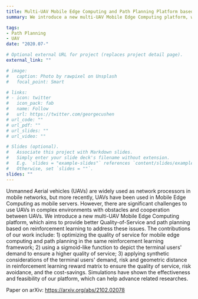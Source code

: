 ```yaml
---
title: Multi-UAV Mobile Edge Computing and Path Planning Platform based on Reinforcement Learning
summary: We introduce a new multi-UAV Mobile Edge Computing platform, which aims to provide better Quality-of-Service and path planning based on reinforcement learning. Paper on arXiv https://arxiv.org/abs/2102.02078

tags:
- Path Planning
- UAV
date: "2020.07-"

# Optional external URL for project (replaces project detail page).
external_link: ""

# image:
#   caption: Photo by rawpixel on Unsplash
#   focal_point: Smart

# links:
# - icon: twitter
#   icon_pack: fab
#   name: Follow
#   url: https://twitter.com/georgecushen
# url_code: ""
# url_pdf: ""
# url_slides: ""
# url_video: ""

# Slides (optional).
#   Associate this project with Markdown slides.
#   Simply enter your slide deck's filename without extension.
#   E.g. `slides = "example-slides"` references `content/slides/example-slides.md`.
#   Otherwise, set `slides = ""`.
slides: ""
---
```


Unmanned Aerial vehicles (UAVs) are widely used as network processors in mobile networks, but more recently, UAVs have been used in Mobile Edge Computing as mobile servers. However, there are significant challenges to use UAVs in complex environments with obstacles and cooperation between UAVs. We introduce a new multi-UAV Mobile Edge Computing platform, which aims to provide better Quality-of-Service and path planning based on reinforcement learning to address these issues. The contributions of our work include: 1) optimizing the quality of service for mobile edge computing and path planning in the same reinforcement learning framework; 2) using a sigmoid-like function to depict the terminal users' demand to ensure a higher quality of service; 3) applying synthetic considerations of the terminal users' demand, risk and geometric distance in reinforcement learning reward matrix to ensure the quality of service, risk avoidance, and the cost-savings. Simulations have shown the effectiveness and feasibility of our platform, which can help advance related researches.

Paper on arXiv: https://arxiv.org/abs/2102.02078